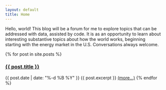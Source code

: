 ```yaml
---
layout: default
title: Home
---
```


Hello, world! This blog will be a forum for me to explore topics that can be addressed with data, assisted by code. 
It is as an opportunity to learn about interesting substantive topics about how the world works, beginning starting with the energy market in the U.S. 
Conversations always welcome. 

{% for post in site.posts %}
### <a href="{{ post.url }}">{{ post.title }}</a>
{{ post.date | date: "%-d %B %Y" }}
{{ post.excerpt }}
<a href="{{ post.url }}">(more...)</a>
{% endfor %}

